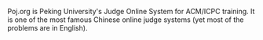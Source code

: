Poj.org is Peking University's Judge Online System for ACM/ICPC training. It is one of the most famous Chinese online judge systems (yet most of the problems are in English).
